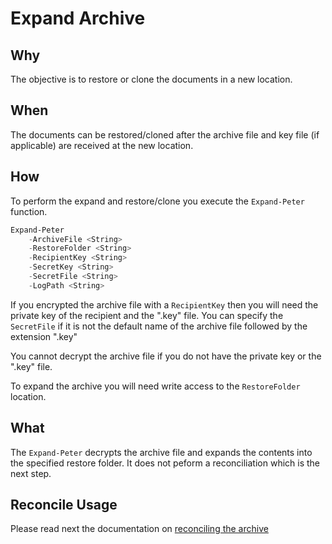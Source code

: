 # Expand Archive

## Why

The objective is to restore or clone the documents in a new location.

## When

The documents can be restored/cloned after the archive file and key file
(if applicable) are received at the new location.

## How

To perform the expand and restore/clone you execute the ```Expand-Peter``` function.

```powershell
Expand-Peter
    -ArchiveFile <String>
    -RestoreFolder <String>
    -RecipientKey <String>
    -SecretKey <String>
    -SecretFile <String>
    -LogPath <String>
```

If you encrypted the archive file with a ```RecipientKey``` then you will need
the private key of the recipient and the ".key" file.  You can specify the
```SecretFile``` if it is not the default name of the archive file followed
by the extension ".key"

You cannot decrypt the archive file if you do not have the private key or the
".key" file.

To expand the archive you will need write access to the ```RestoreFolder``` location.

## What

The ```Expand-Peter``` decrypts the archive file and expands the contents into
the specified restore folder.  It does not peform a reconciliation which is the
next step.

## Reconcile Usage

Please read next the documentation on [reconciling the archive](Reconcile.md)
